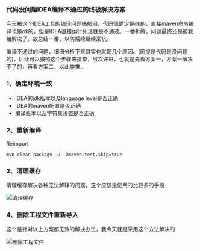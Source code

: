 ### 代码没问题IDEA编译不通过的终极解决方案

今天被这个IDEA工具的编译问题搞郁闷，代码很确定是ok的，直接maven命令编译也是ok的，但是IDEA直接运行死活就是不通过。一番折腾，问题最终还是被我给解决了。故总结一番，以防后续继续采坑。

编译不通过的问题，细细分析下来其实也就那几个原因。(前提是代码是没问题的)，后续可以按照这个步骤来排查，层次递进，也就是先看方案一，方案一解决不了的，再看方案二，以此类推..

### 1、确定环境一致

+ IDEA的jdk版本以及language level是否正确
+ IDEA的maven配置是否正确
+ 编译版本以及字符集设置是否正确



### 2、重新编译

Reimport

```
mvn clean package -U -Dmaven.test.skip=true
```



### 2、清理缓存

清理缓存解决各种无法解释的问题，这个应该是使用的比较多的手段

![清理缓存](https://s1.ax1x.com/2020/10/12/0WMsw4.png)



### 4、删除工程文件重新导入

这个是针对以上方案都无效的解决办法，我今天就是采用这个方法解决的

![删除工程文件](https://s1.ax1x.com/2020/10/12/0WMrmF.png)
